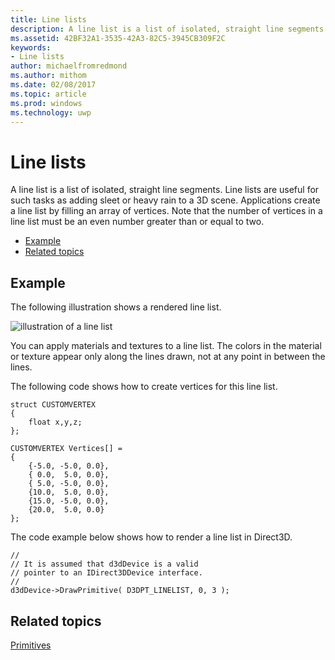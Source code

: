 ```yaml
---
title: Line lists
description: A line list is a list of isolated, straight line segments. Line lists are useful for such tasks as adding sleet or heavy rain to a 3D scene. Applications create a line list by filling an array of vertices.
ms.assetid: 42BF32A1-3535-42A3-82C5-3945CB309F2C
keywords:
- Line lists
author: michaelfromredmond
ms.author: mithom
ms.date: 02/08/2017
ms.topic: article
ms.prod: windows
ms.technology: uwp
---
```


# Line lists


A line list is a list of isolated, straight line segments. Line lists are useful for such tasks as adding sleet or heavy rain to a 3D scene. Applications create a line list by filling an array of vertices. Note that the number of vertices in a line list must be an even number greater than or equal to two.

-   [Example](#example)
-   [Related topics](#related-topics)

## <span id="Example"></span><span id="example"></span><span id="EXAMPLE"></span>Example


The following illustration shows a rendered line list.

![illustration of a line list](images/linelst.png)

You can apply materials and textures to a line list. The colors in the material or texture appear only along the lines drawn, not at any point in between the lines.

The following code shows how to create vertices for this line list.

```
struct CUSTOMVERTEX
{
    float x,y,z;
};

CUSTOMVERTEX Vertices[] = 
{
    {-5.0, -5.0, 0.0},
    { 0.0,  5.0, 0.0},
    { 5.0, -5.0, 0.0},
    {10.0,  5.0, 0.0},
    {15.0, -5.0, 0.0},
    {20.0,  5.0, 0.0}
};
```

The code example below shows how to render a line list in Direct3D.

```
//
// It is assumed that d3dDevice is a valid
// pointer to an IDirect3DDevice interface.
//
d3dDevice->DrawPrimitive( D3DPT_LINELIST, 0, 3 );
```

## <span id="related-topics"></span>Related topics


[Primitives](primitives.md)

 

 




